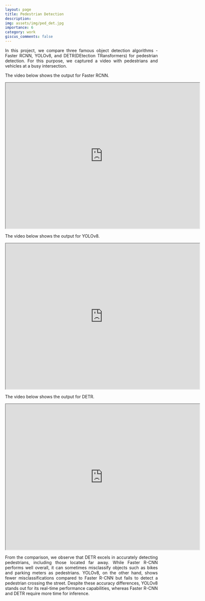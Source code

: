 ```yaml
---
layout: page
title: Pedestrian Detection
description:
img: assets/img/ped_det.jpg
importance: 6
category: work
giscus_comments: false
---
```

<p align="justify">
In this project, we compare three famous object detection algorithms - Faster RCNN, YOLOv8, and DETR(DEtection TRansformers) for pedestrian detection.
For this purpose, we captured a video with pedestrians and vehicles at a busy intersection.
</p>

The video below shows the output for Faster RCNN.
<iframe src="https://drive.google.com/file/d/1fdXFgAoFE6EMyNunAjaUFeHimdrrNWnF/preview" width="640" height="480" allow="autoplay"></iframe>

The video below shows the output for YOLOv8.
<iframe src="https://drive.google.com/file/d/1o0gbIpjiOkxnSsvvEE2AId1QpUHA1eHR/preview" width="640" height="480" allow="autoplay"></iframe>

The video below shows the output for DETR.
<iframe src="https://drive.google.com/file/d/1cVl4JQHOyiMgbh2hzBGCZYBa41CzZYHm/preview" width="640" height="480" allow="autoplay"></iframe>

<p align="justify">
From the comparison, we observe that DETR excels in accurately detecting pedestrians,
including those located far away. While Faster R-CNN performs well overall, it can sometimes
misclassify objects such as bikes and parking meters as pedestrians. YOLOv8, on the other
hand, shows fewer misclassifications compared to Faster R-CNN but fails to detect a pedestrian
crossing the street. Despite these accuracy differences, YOLOv8 stands out for its real-time
performance capabilities, whereas Faster R-CNN and DETR require more time for inference.
</p>